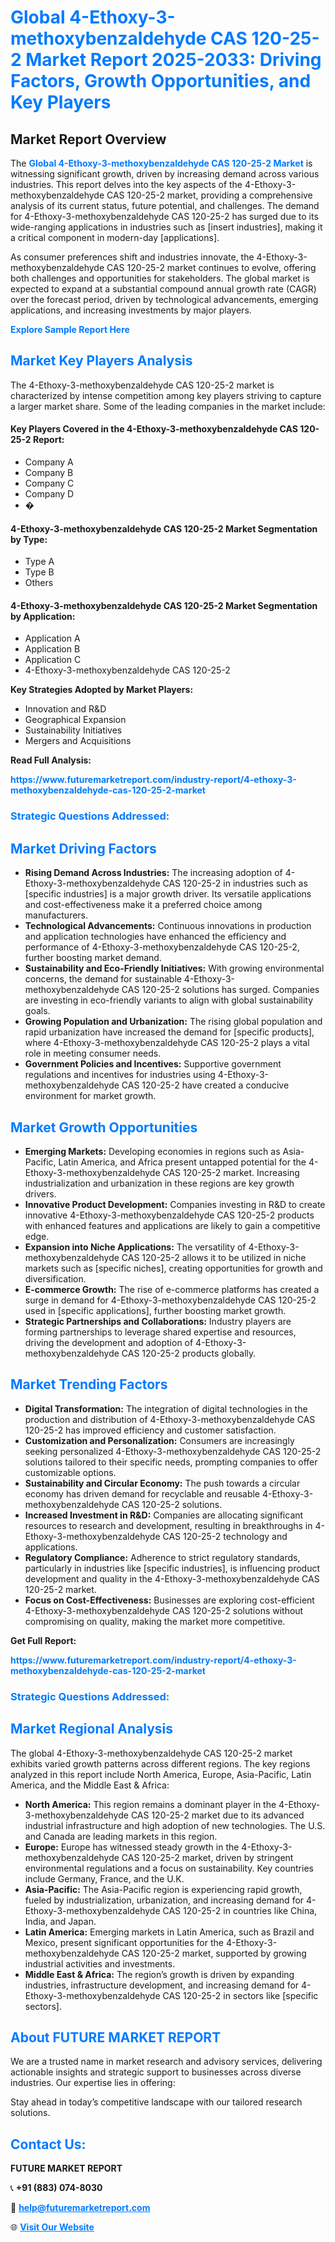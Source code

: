 <h1 style="color: #007BFF;">Global 4-Ethoxy-3-methoxybenzaldehyde CAS 120-25-2 Market Report 2025-2033: Driving Factors, Growth Opportunities, and Key Players</h1>

<section id="overview">
<h2>Market Report Overview</h2>
<p>The <a href="https://www.futuremarketreport.com/industry-report/4-ethoxy-3-methoxybenzaldehyde-cas-120-25-2-market" style="color: #007BFF; text-decoration: none;"><strong>Global 4-Ethoxy-3-methoxybenzaldehyde CAS 120-25-2 Market</strong></a> is witnessing significant growth, driven by increasing demand across various industries. This report delves into the key aspects of the 4-Ethoxy-3-methoxybenzaldehyde CAS 120-25-2 market, providing a comprehensive analysis of its current status, future potential, and challenges. The demand for 4-Ethoxy-3-methoxybenzaldehyde CAS 120-25-2 has surged due to its wide-ranging applications in industries such as [insert industries], making it a critical component in modern-day [applications].</p>
<p>As consumer preferences shift and industries innovate, the 4-Ethoxy-3-methoxybenzaldehyde CAS 120-25-2 market continues to evolve, offering both challenges and opportunities for stakeholders. The global market is expected to expand at a substantial compound annual growth rate (CAGR) over the forecast period, driven by technological advancements, emerging applications, and increasing investments by major players.</p>
</section>

<section id="overview">
<p><a href="https://www.futuremarketreport.com/request-sample/reportId=111472" style="color: #007BFF; text-decoration: none;"><strong>Explore Sample Report Here</strong></a></p>
</section>

<section id="key-players">
<h2 style="color: #007BFF;">Market Key Players Analysis</h2>
<p>The 4-Ethoxy-3-methoxybenzaldehyde CAS 120-25-2 market is characterized by intense competition among key players striving to capture a larger market share. Some of the leading companies in the market include:</p>
<h4>Key Players Covered in the 4-Ethoxy-3-methoxybenzaldehyde CAS 120-25-2 Report:</h4>
<ul><li>Company A</li><li>Company B</li><li>Company C</li><li>Company D</li><li>�</li></ul>
<h4>4-Ethoxy-3-methoxybenzaldehyde CAS 120-25-2 Market Segmentation by Type:</h4>
<ul><li>Type A</li><li>Type B</li><li>Others</li></ul>

<h4>4-Ethoxy-3-methoxybenzaldehyde CAS 120-25-2 Market Segmentation by Application:</h4>
<ul><li>Application A</li><li>Application B</li><li>Application C</li><li>4-Ethoxy-3-methoxybenzaldehyde CAS 120-25-2</li></ul>
<p><strong>Key Strategies Adopted by Market Players:</strong></p>
<ul>
<li>Innovation and R&D</li>
<li>Geographical Expansion</li>
<li>Sustainability Initiatives</li>
<li>Mergers and Acquisitions</li>
</ul>
</section>

<section>
<p><strong>Read Full Analysis: </strong></p><a href="https://www.futuremarketreport.com/industry-report/4-ethoxy-3-methoxybenzaldehyde-cas-120-25-2-market" style="color: #007BFF; text-decoration: none;"><strong>https://www.futuremarketreport.com/industry-report/4-ethoxy-3-methoxybenzaldehyde-cas-120-25-2-market</strong></a>
<h3 style="color: #007BFF;">Strategic Questions Addressed:</h3>
</section>

<section id="driving-factors">
<h2 style="color: #007BFF;">Market Driving Factors</h2>
<ul>
<li><strong>Rising Demand Across Industries:</strong> The increasing adoption of 4-Ethoxy-3-methoxybenzaldehyde CAS 120-25-2 in industries such as [specific industries] is a major growth driver. Its versatile applications and cost-effectiveness make it a preferred choice among manufacturers.</li>
<li><strong>Technological Advancements:</strong> Continuous innovations in production and application technologies have enhanced the efficiency and performance of 4-Ethoxy-3-methoxybenzaldehyde CAS 120-25-2, further boosting market demand.</li>
<li><strong>Sustainability and Eco-Friendly Initiatives:</strong> With growing environmental concerns, the demand for sustainable 4-Ethoxy-3-methoxybenzaldehyde CAS 120-25-2 solutions has surged. Companies are investing in eco-friendly variants to align with global sustainability goals.</li>
<li><strong>Growing Population and Urbanization:</strong> The rising global population and rapid urbanization have increased the demand for [specific products], where 4-Ethoxy-3-methoxybenzaldehyde CAS 120-25-2 plays a vital role in meeting consumer needs.</li>
<li><strong>Government Policies and Incentives:</strong> Supportive government regulations and incentives for industries using 4-Ethoxy-3-methoxybenzaldehyde CAS 120-25-2 have created a conducive environment for market growth.</li>
</ul>
</section>

<section id="growth-opportunities">
<h2 style="color: #007BFF;">Market Growth Opportunities</h2>
<ul>
<li><strong>Emerging Markets:</strong> Developing economies in regions such as Asia-Pacific, Latin America, and Africa present untapped potential for the 4-Ethoxy-3-methoxybenzaldehyde CAS 120-25-2 market. Increasing industrialization and urbanization in these regions are key growth drivers.</li>
<li><strong>Innovative Product Development:</strong> Companies investing in R&D to create innovative 4-Ethoxy-3-methoxybenzaldehyde CAS 120-25-2 products with enhanced features and applications are likely to gain a competitive edge.</li>
<li><strong>Expansion into Niche Applications:</strong> The versatility of 4-Ethoxy-3-methoxybenzaldehyde CAS 120-25-2 allows it to be utilized in niche markets such as [specific niches], creating opportunities for growth and diversification.</li>
<li><strong>E-commerce Growth:</strong> The rise of e-commerce platforms has created a surge in demand for 4-Ethoxy-3-methoxybenzaldehyde CAS 120-25-2 used in [specific applications], further boosting market growth.</li>
<li><strong>Strategic Partnerships and Collaborations:</strong> Industry players are forming partnerships to leverage shared expertise and resources, driving the development and adoption of 4-Ethoxy-3-methoxybenzaldehyde CAS 120-25-2 products globally.</li>
</ul>
</section>

<section id="trending-factors">
<h2 style="color: #007BFF;">Market Trending Factors</h2>
<ul>
<li><strong>Digital Transformation:</strong> The integration of digital technologies in the production and distribution of 4-Ethoxy-3-methoxybenzaldehyde CAS 120-25-2 has improved efficiency and customer satisfaction.</li>
<li><strong>Customization and Personalization:</strong> Consumers are increasingly seeking personalized 4-Ethoxy-3-methoxybenzaldehyde CAS 120-25-2 solutions tailored to their specific needs, prompting companies to offer customizable options.</li>
<li><strong>Sustainability and Circular Economy:</strong> The push towards a circular economy has driven demand for recyclable and reusable 4-Ethoxy-3-methoxybenzaldehyde CAS 120-25-2 solutions.</li>
<li><strong>Increased Investment in R&D:</strong> Companies are allocating significant resources to research and development, resulting in breakthroughs in 4-Ethoxy-3-methoxybenzaldehyde CAS 120-25-2 technology and applications.</li>
<li><strong>Regulatory Compliance:</strong> Adherence to strict regulatory standards, particularly in industries like [specific industries], is influencing product development and quality in the 4-Ethoxy-3-methoxybenzaldehyde CAS 120-25-2 market.</li>
<li><strong>Focus on Cost-Effectiveness:</strong> Businesses are exploring cost-efficient 4-Ethoxy-3-methoxybenzaldehyde CAS 120-25-2 solutions without compromising on quality, making the market more competitive.</li>
</ul>
</section>

<section>
<p><strong>Get Full Report: </strong></p><a href="https://www.futuremarketreport.com/industry-report/4-ethoxy-3-methoxybenzaldehyde-cas-120-25-2-market" style="color: #007BFF; text-decoration: none;"><strong>https://www.futuremarketreport.com/industry-report/4-ethoxy-3-methoxybenzaldehyde-cas-120-25-2-market</strong></a>
<h3 style="color: #007BFF;">Strategic Questions Addressed:</h3>
</section>


<section id="regional-analysis">
<h2 style="color: #007BFF;">Market Regional Analysis</h2>
<p>The global 4-Ethoxy-3-methoxybenzaldehyde CAS 120-25-2 market exhibits varied growth patterns across different regions. The key regions analyzed in this report include North America, Europe, Asia-Pacific, Latin America, and the Middle East & Africa:</p>
<ul>
<li><strong>North America:</strong> This region remains a dominant player in the 4-Ethoxy-3-methoxybenzaldehyde CAS 120-25-2 market due to its advanced industrial infrastructure and high adoption of new technologies. The U.S. and Canada are leading markets in this region.</li>
<li><strong>Europe:</strong> Europe has witnessed steady growth in the 4-Ethoxy-3-methoxybenzaldehyde CAS 120-25-2 market, driven by stringent environmental regulations and a focus on sustainability. Key countries include Germany, France, and the U.K.</li>
<li><strong>Asia-Pacific:</strong> The Asia-Pacific region is experiencing rapid growth, fueled by industrialization, urbanization, and increasing demand for 4-Ethoxy-3-methoxybenzaldehyde CAS 120-25-2 in countries like China, India, and Japan.</li>
<li><strong>Latin America:</strong> Emerging markets in Latin America, such as Brazil and Mexico, present significant opportunities for the 4-Ethoxy-3-methoxybenzaldehyde CAS 120-25-2 market, supported by growing industrial activities and investments.</li>
<li><strong>Middle East & Africa:</strong> The region’s growth is driven by expanding industries, infrastructure development, and increasing demand for 4-Ethoxy-3-methoxybenzaldehyde CAS 120-25-2 in sectors like [specific sectors].</li>
</ul>
</section>

<footer>
<h2 style="color: #007BFF;">About FUTURE MARKET REPORT</h2>
<p>We are a trusted name in market research and advisory services, delivering actionable insights and strategic support to businesses across diverse industries. Our expertise lies in offering:</p>

<p>Stay ahead in today’s competitive landscape with our tailored research solutions.</p>

<h2 style="color: #007BFF;">Contact Us:</h2>
<p><strong>FUTURE MARKET REPORT</strong></p>
<p>📞 <strong>+91 (883) 074-8030</strong></p>
<p>📧 <strong><a href="mailto:help@futuremarketreport.com" style="color: #007BFF;">help@futuremarketreport.com</a></strong></p>
<p>🌐 <strong><a href="https://www.futuremarketreport.com/" style="color: #007BFF;">Visit Our Website</a></strong></p>
</footer>